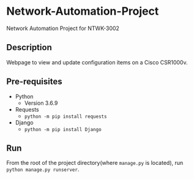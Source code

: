 # Network-Automation-Project
Network Automation Project for NTWK-3002

## Description
Webpage to view and update configuration items on a Cisco CSR1000v.

## Pre-requisites

- Python
  - Version 3.6.9
- Requests
  - `python -m pip install requests`
- Django
  - `python -m pip install Django`

## Run
From the root of the project directory(where `manage.py` is located), run `python manage.py runserver`.

